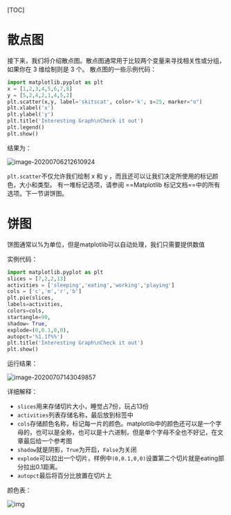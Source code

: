 [TOC]

# 散点图

接下来，我们将介绍散点图。散点图通常用于比较两个变量来寻找相关性或分组，如果你在 3 维绘制则是 3 个。
散点图的一些示例代码：

```python
import matplotlib.pyplot as plt
x = [1,2,3,4,5,6,7,8]
y = [5,2,4,2,1,4,5,2]
plt.scatter(x,y, label='skitscat', color='k', s=25, marker="o")
plt.xlabel('x')
plt.ylabel('y')
plt.title('Interesting Graph\nCheck it out')
plt.legend()
plt.show()
```
结果为：

![image-20200706212610924](F:\Coding-Thomas\Coding-Notes\Python-Notes\例程\##matplotlib\PDF教程\DOC\image-20200706212610924.png)

`plt.scatter`不仅允许我们绘制 x 和 y ，而且还可以让我们决定所使用的标记颜色，大小和类型。 有一堆标记选项，请参阅 ==Matplotlib 标记文档==中的所有选项。下一节讲饼图。



# 饼图

饼图通常以%为单位，但是matplotlib可以自动处理，我们只需要提供数值

实例代码：

```python
import matplotlib.pyplot as plt
slices = [7,2,2,13]
activities = ['sleeping','eating','working','playing']
cols = ['c','m','r','b']
plt.pie(slices,
labels=activities,
colors=cols,
startangle=90,
shadow= True,
explode=(0,0.1,0,0),
autopct='%1.1f%%')
plt.title('Interesting Graph\nCheck it out')
plt.show()
```

运行结果：

![image-20200707143049857](F:\Coding-Thomas\Coding-Notes\Python-Notes\例程\##matplotlib\PDF教程\DOC\image-20200707143049857.png)

详细解释：

+ `slices`用来存储切片大小，睡觉占7份，玩占13份
+ `activities`列表存储名称，最后放到标签中
+ `cols`存储颜色名称，标记每一片的颜色。matplotlib中的颜色还可以是一个字母的，也可以是全称，也可以是十六进制，但是单个字母不全也不好记，在文章最后给一个参考图
+ `shadow`就是阴影，`True`为开启，`False`为关闭
+ `explode`可以拉出一个切片，样例中`(0,0.1,0,0)`设置第二个切片就是eating部分拉出0.1距离。
+ `autopct`最后将百分比放置在切片上



颜色表：

![img](https://upload-images.jianshu.io/upload_images/7017253-6edec09676cc466d.png?imageMogr2/auto-orient/strip|imageView2/2/w/1200/format/webp)